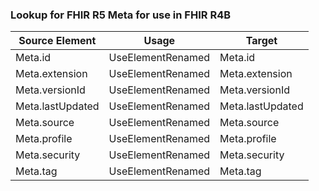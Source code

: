 ### Lookup for FHIR R5 Meta for use in FHIR R4B

| Source Element | Usage | Target |
| -------------- | ----- | ------ |
| Meta.id | UseElementRenamed | Meta.id |
| Meta.extension | UseElementRenamed | Meta.extension |
| Meta.versionId | UseElementRenamed | Meta.versionId |
| Meta.lastUpdated | UseElementRenamed | Meta.lastUpdated |
| Meta.source | UseElementRenamed | Meta.source |
| Meta.profile | UseElementRenamed | Meta.profile |
| Meta.security | UseElementRenamed | Meta.security |
| Meta.tag | UseElementRenamed | Meta.tag |
